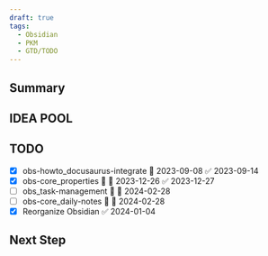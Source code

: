 ```yaml
---
draft: true
tags:
  - Obsidian
  - PKM
  - GTD/TODO
---
```

## Summary


## IDEA POOL


## TODO

- [x] obs-howto_docusaurus-integrate 📅 2023-09-08 ✅ 2023-09-14
- [x] obs-core_properties 🔽 📅 2023-12-26 ✅ 2023-12-27
- [ ] obs_task-management 🔽 📅 2024-02-28
- [ ] obs-core_daily-notes 🔽 📅 2024-02-28
- [x] Reorganize Obsidian ✅ 2024-01-04

## Next Step
